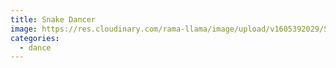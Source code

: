 ```yaml
---
title: Snake Dancer
image: https://res.cloudinary.com/rama-llama/image/upload/v1605392029/Snake_Dancer_kjjwq4.jpg
categories:
  - dance
---
```

